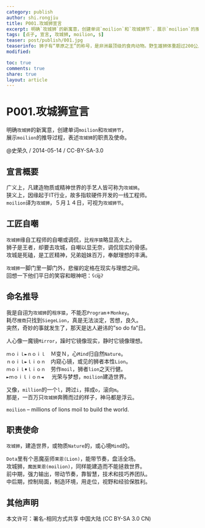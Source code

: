 ```yaml
---
category: publish
author: shi.rongjiu
title: P001.攻城狮宣言
excerpt: 明确`攻城狮`的新寓意，创建单词`moilion`和`攻城狮节`，展示`moilion`的推导过程，表述`攻城狮`的职责及使命。
tags: [点子, 宣言, 攻城狮, moilion, $]
teaser: post/publish/001.jpg
teaserinfo: 狮子有“草原之王”的称号，是非洲最顶级的食肉动物。野生雄狮体重超过200公斤，全长可达2.7米。
modified: 

toc: true
comments: true
share: true
layout: article
---
```


# P001.攻城狮宣言

明确`攻城狮`的新寓意，创建单词`moilion`和`攻城狮节`，  
展示`moilion`的推导过程，表述`攻城狮`的职责及使命。

@史荣久 / 2014-05-14 / CC-BY-SA-3.0  

## 宣言概要

广义上，凡建造物质或精神世界的手艺人皆可称为`攻城狮`。  
狭义上，因缘起于IT行业，故多指软硬件开发的一线工程师。  
`moilion`译为`攻城狮`，５月１４日，可视为`攻城狮节`。

## 工匠自嘲

`攻城狮`缘自工程师的自嘲或调侃，比`程序猿`略显高大上。  
狮子是王者，却要去攻城，自嘲以显无奈，调侃现实的骨感。  
攻城是死磕，是工匠精神，兄弟姐妹百万，奉献理想的丰满。

`攻城狮`一脚门里一脚门外，悲催的定格在现实与理想之间。  
回想一下他们平日的笑容和眼神吧：`ʕʘ̅͜ʘ̅ʔ`

## 命名推导

我是自诩为`攻城狮`的`程序猿`，不能忍`Program＊Monkey`。  
耗尽`搜商`只找到`SiegeLion`，真是无法淡定，苦想，良久。  
突然，奇妙的事就发生了，那天是达人避讳的”so do fa“日。

人心像一魔镜`Mirror`，躁时它镜像现实，静时它镜像理想。

`ｍｏｉｌ►ｎｏｉｌ`　Ｍ变Ｎ，心`Mind`归自然`Nature`。  
`ｎｏｉｌ►ｌｉｏｎ`　内窥心镜，或见的狮者本性`Lion`。  
`ｍｏｉｌ♦ｌｉｏｎ`　劳作`moil`，狮者`lion`之天行健。  
`►ｍｏｉｌｉｏｎ◄ `　光荣与梦想，`moilion`建造世界。

又像，`million`的一个`l`，跨过`i`，摔成`o`，滚向`m`。  
那是，一百万只`攻城狮`奔腾而过的样子，神马都是浮云。

`moilion` – millions of lions moil to build the world.

## 职责使命

`攻城狮`，建造世界，或物质`Nature`的，或心境`Mind`的。

`Dota`里有个恶魔巫师`莱恩(Lion)`，能带节奏，盘活全场。  
攻城狮，`魔医莱恩(moilion)`，同样能建造而不能拯救世界。  
前中期，强力输出，带动节奏，靠智慧，技术和技巧养团队。  
中后期，控制局面，制造环境，用走位，视野和经验保胜利。

## 其他声明

本文许可：署名-相同方式共享 中国大陆 (CC BY-SA 3.0 CN)


